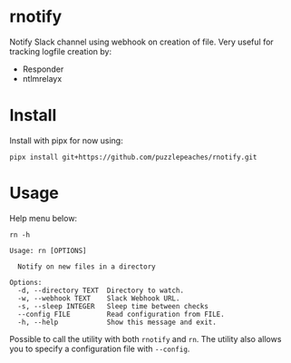 # rnotify

Notify Slack channel using webhook on creation of file. Very useful for tracking logfile creation by:

* Responder
* ntlmrelayx


# Install

Install with pipx for now using:

```
pipx install git+https://github.com/puzzlepeaches/rnotify.git
```


# Usage

Help menu below:

```
rn -h

Usage: rn [OPTIONS]

  Notify on new files in a directory

Options:
  -d, --directory TEXT  Directory to watch.
  -w, --webhook TEXT    Slack Webhook URL.
  -s, --sleep INTEGER   Sleep time between checks
  --config FILE         Read configuration from FILE.
  -h, --help            Show this message and exit.
```

Possible to call the utility with both `rnotify` and `rn`. The utility also allows you to specify a configuration file with `--config`.
